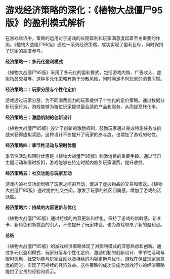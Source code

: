 # 游戏经济策略的深化：《植物大战僵尸95版》的盈利模式解析

在游戏经济中，策略的运用对于游戏的长期盈利和玩家满意度起着至关重要的作用。《植物大战僵尸95版》通过一系列经济策略，成功实现了盈利目标，同时保持了玩家的高度参与。

**经济策略一：多元化盈利模式**

《植物大战僵尸95版》采用了多元化的盈利模式，包括游戏内购、广告收入、虚拟物品交易等。这种多元化策略有助于分散风险，同时满足不同玩家的消费习惯。

**经济策略二：玩家分层与个性化定价**

游戏通过玩家分层，为不同消费能力的玩家提供了个性化的定价策略。通过数据分析玩家行为，游戏能够为每位玩家提供最合适的产品和服务，从而提高转化率。

**经济策略三：激励机制的创新设计**

《植物大战僵尸95版》设计了创新的激励机制，鼓励玩家通过完成特定任务或挑战来获得虚拟奖励。这种设计不仅提升了玩家的参与度，也增加了游戏的粘性。

**经济策略四：季节性活动与限时优惠**

季节性活动和限时优惠是《植物大战僵尸95版》刺激消费的重要手段。通过节日主题活动和限时折扣，游戏能够在特定时期内吸引玩家消费，提升收益。

**经济策略五：社交功能与玩家互动**

游戏内的社交功能增强了玩家之间的互动，促进了虚拟物品的交易和赠送。《植物大战僵尸95版》通过提供社交空间，激发了玩家的社区归属感，增加了游戏的活跃度。

**经济策略六：持续的内容更新与优化**

《植物大战僵尸95版》通过持续的内容更新和优化，保持了游戏的新鲜感。新关卡、新角色和新挑战的引入，不仅提升了玩家体验，也为游戏带来了新的盈利点。

**总结**

《植物大战僵尸95版》的游戏经济策略体现了对盈利模式的深思熟虑和创新。通过多元化盈利模式、玩家分层与个性化定价、激励机制的创新设计、季节性活动与限时优惠、社交功能与玩家互动以及持续的内容更新与优化，游戏在保证玩家满意度的同时，实现了可持续的经济效益。这些策略的成功实施为游戏行业的经济策略提供了宝贵的经验和启示。
